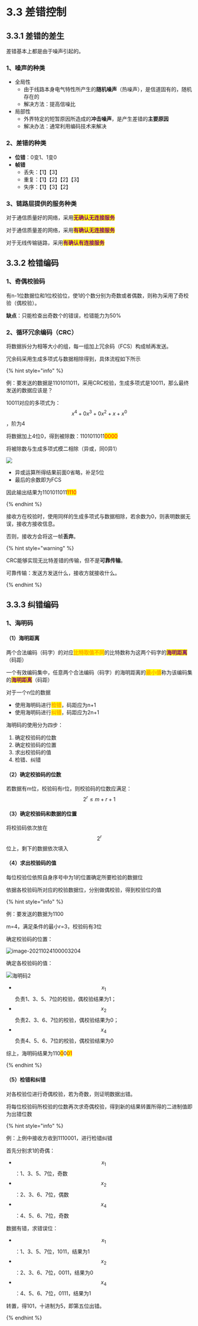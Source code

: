 # 3.3 差错控制

## 3.3.1 差错的差生

差错基本上都是由于噪声引起的。

### 1、噪声的种类

- 全局性
  - 由于线路本身电气特性所产生的**随机噪声**（热噪声），是信道固有的，随机存在的
  - 解决方法：提高信噪比
- 局部性
  - 外界特定的短暂原因所造成的**冲击噪声**，是产生差错的**主要原因**
  - 解决办法：通常利用编码技术来解决

### 2、差错的种类

- **位错**：0变1、1变0
- **帧错**
  - 丢失：【1】【3】
  - 重复：【1】【2】【2】【3】
  - 失序：【1】【3】【2】

### 3、链路层提供的服务种类

对于通信质量好的网络，采用<mark style="color:purple;">**无确认无连接服务**</mark>

对于通信质量差的网络，采用<mark style="color:purple;">**有确认无连接服务**</mark>

对于无线传输链路，采用<mark style="color:purple;">**有确认有连接服务**</mark>



## 3.3.2 检错编码

### 1、奇偶校验码

有n-1位数据位和1位校验位，使1的个数分别为奇数或者偶数，则称为采用了奇校验（偶校验）。

**缺点**：只能检查出奇数个的错误，检错能力为50%

### 2、循环冗余编码（CRC）

将数据拆分为相等大小的组，每一组加上冗余码（FCS）构成帧再发送。

冗余码采用生成多项式与数据相除得到，具体流程如下所示

{% hint style="info" %}

例：要发送的数据是1101011011，采用CRC校验，生成多项式是10011，那么最终发送的数据应该是？

10011对应的多项式为：$$x^4+0x^3+0x^2+x+x^0$$，阶为4

将数据加上4位0，得到被除数：1101011011<mark style="color:red;">0000</mark>

将被除数与生成多项式模二相除（异或，同0异1）

![](../.gitbook/assets/CRC.png)

- 异或运算所得结果前面0省略，补足5位
- 最后的余数即为FCS

因此输出结果为1101011011<mark style="color:red;">1110</mark>

{% endhint %}



接收方在校验时，使用同样的生成多项式与数据相除，若余数为0，则表明数据无误，接收方接收信息。

否则，接收方会将这一帧**丢弃**。

{% hint style="warning" %}

CRC能够实现无比特差错的传输，但不是**可靠传输**。

可靠传输：发送方发送什么，接收方就接收什么。

{% endhint %}

## 3.3.3 纠错编码

### 1、海明码

#### （1）海明距离

两个合法编码（码字）的对应<mark style="color:orange;">**比特取值不同**</mark>的比特数称为这两个码字的<mark style="color:purple;">**海明距离**</mark>（码距）

一个有效编码集中，任意两个合法编码（码字）的海明距离的<mark style="color:orange;">**最小值**</mark>称为该编码集的<mark style="color:purple;">**海明距离**</mark>（码距）

对于一个n位的数据

- 使用海明码进行<mark style="color:orange;">**检错**</mark>，码距应为n+1
- 使用海明码进行<mark style="color:orange;">**纠错**</mark>，码距应为2n+1



海明码的使用分为四步：

1. 确定校验码的位数
2. 确定校验码的位置
3. 求出校验码的值
4. 检错、纠错

#### （2）确定校验码的位数

若数据有m位，校验码有r位，则校验码的位数应满足：
$$
2^{r}\leq m+r+1
$$

#### （3）确定校验码和数据的位置

将校验码依次放在$$2^{r}$$位上，剩下的数据依次填入

#### （4）求出校验码的值

每位校验位依照自身序号中为1的位置确定所要检验的数据位

依据各校验码所对应的校验数据位，分别做偶校验，得到校验位的值

{% hint style="info" %}

例：要发送的数据为1100

m=4，满足条件的最小r=3，校验码有3位

确定校验码的位置：

![image-20211024100003204](../.gitbook/assets/海明码1.png)

确定各校验码的值：

![海明码2](../.gitbook/assets/海明码2.png)

- $$x_{1}$$负责1、3、5、7位的校验，偶校验结果为1；
- $$x_{2}$$负责2、3、6、7位的校验，偶校验结果为0；
- $$x_{4}$$负责4、5、6、7位的校验，偶校验结果为0

综上，海明码结果为110<mark style="color:red;">0</mark>0<mark style="color:red;">01</mark>

{% endhint %}

#### （5）检错和纠错

对各校验位进行奇偶校验，若为奇数，则证明数据出错。

将每位校验码所校验的位数再次求奇偶校验，得到新的结果转置所得的二进制值即为出错位数

{% hint style="info" %}

例：上例中接收方收到1110001，进行检错纠错

首先分别求1的奇偶：

- $$x_{1}$$：1、3、5、7位，奇数
- $$x_{2}$$：2、3、6、7位，偶数
- $$x_{4}$$：4、5、6、7位，奇数

数据有错，求错误位：

- $$x_{1}$$：1、3、5、7位，1011，结果为1
- $$x_{2}$$：2、3、6、7位，0011，结果为0
- $$x_{4}$$：4、5、6、7位，0111，结果为1

转置，得101，十进制为5，即第五位出错。

{% endhint %}

